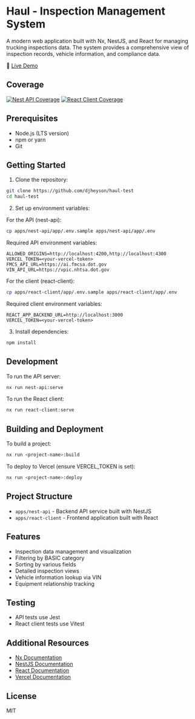 # Haul - Inspection Management System

A modern web application built with Nx, NestJS, and React for managing trucking inspections data. The system provides a comprehensive view of inspection records, vehicle information, and compliance data.

🚀 [Live Demo](https://react-client-three-orcin.vercel.app/)

## Coverage

[![Nest API Coverage](https://codecov.io/gh/djheyson/haul/branch/main/graph/badge.svg?flag=nest-api)](https://codecov.io/gh/djheyson/haul)
[![React Client Coverage](https://codecov.io/gh/djheyson/haul/branch/main/graph/badge.svg?flag=react-client)](https://codecov.io/gh/djheyson/haul)

## Prerequisites

- Node.js (LTS version)
- npm or yarn
- Git

## Getting Started

1. Clone the repository:

```bash
git clone https://github.com/djheyson/haul-test
cd haul-test
```

2. Set up environment variables:

For the API (nest-api):

```bash
cp apps/nest-api/app/.env.sample apps/nest-api/app/.env
```

Required API environment variables:

```
ALLOWED_ORIGINS=http://localhost:4200,http://localhost:4300
VERCEL_TOKEN=<your-vercel-token>
FMCS_API_URL=https://ai.fmcsa.dot.gov
VIN_API_URL=https://vpic.nhtsa.dot.gov
```

For the client (react-client):

```bash
cp apps/react-client/app/.env.sample apps/react-client/app/.env
```

Required client environment variables:

```
REACT_APP_BACKEND_URL=http://localhost:3000
VERCEL_TOKEN=<your-vercel-token>
```

3. Install dependencies:

```bash
npm install
```

## Development

To run the API server:

```bash
nx run nest-api:serve
```

To run the React client:

```bash
nx run react-client:serve
```

## Building and Deployment

To build a project:

```bash
nx run <project-name>:build
```

To deploy to Vercel (ensure VERCEL_TOKEN is set):

```bash
nx run <project-name>:deploy
```

## Project Structure

- `apps/nest-api` - Backend API service built with NestJS
- `apps/react-client` - Frontend application built with React

## Features

- Inspection data management and visualization
- Filtering by BASIC category
- Sorting by various fields
- Detailed inspection views
- Vehicle information lookup via VIN
- Equipment relationship tracking

## Testing

- API tests use Jest
- React client tests use Vitest

## Additional Resources

- [Nx Documentation](https://nx.dev)
- [NestJS Documentation](https://docs.nestjs.com)
- [React Documentation](https://reactjs.org)
- [Vercel Documentation](https://vercel.com/docs)

## License

MIT
